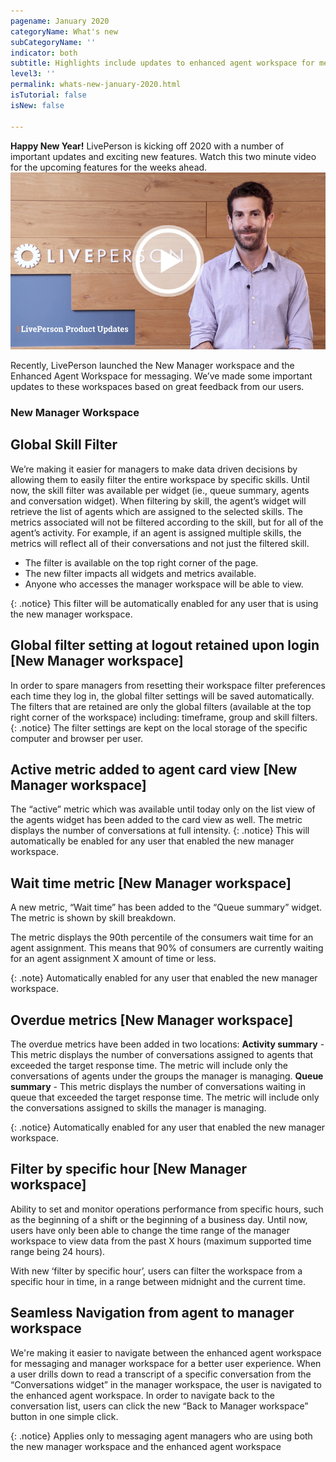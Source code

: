 ```yaml
---
pagename: January 2020
categoryName: What's new
subCategoryName: ''
indicator: both
subtitle: Highlights include updates to enhanced agent workspace for messaging, new manager workspace & New application Dashboard
level3: ''
permalink: whats-new-january-2020.html
isTutorial: false
isNew: false

---
```

**Happy New Year!**
LivePerson is kicking off 2020 with a number of important updates and exciting new features.
Watch this two minute video for the upcoming features for the weeks ahead.
![](img/Whats-new-jan-2020-1.jpg)

Recently, LivePerson launched the New Manager workspace and the Enhanced Agent Workspace for messaging. We’ve made some important updates to these workspaces based on great feedback from our users.

### New Manager Workspace 

## Global Skill Filter
We’re making it easier for managers to make data driven decisions by allowing them to easily filter the entire workspace by specific skills. Until now, the skill filter was available per widget (ie., queue summary, agents and conversation widget). 
When filtering by skill, the agent’s widget will retrieve the list of agents which are assigned to the selected skills.  The metrics associated will not be filtered according to the skill, but for all of the agent’s activity. For example, if an agent is assigned multiple skills, the metrics will reflect all of their conversations and not just the filtered skill.
- The filter is available on the top right corner of the page.
- The new filter impacts all widgets and metrics available.
- Anyone who accesses the manager workspace will be able to view.

{: .notice}
This filter will be automatically enabled for any user that is using the new manager workspace.

## Global filter setting at logout retained upon login [New Manager workspace]
In order to spare managers from resetting their workspace filter preferences each time they log in, the global filter settings will be saved automatically. The filters that are retained are only the global filters (available at the top right corner of the workspace) including: timeframe, group and skill filters. 
{: .notice}
The filter settings are kept on the local storage of the specific computer and browser per user.

## Active metric added to agent card view [New Manager workspace] 
The “active” metric which was available until today only on the list view of the agents widget has been added to the card view as well. The metric displays the number of conversations at full intensity. 
{: .notice}
This will automatically be enabled for any user that enabled the new manager workspace.

## Wait time metric [New Manager workspace]
A new metric, “Wait time” has been added to the “Queue summary” widget. The metric is shown by skill breakdown. 

The metric displays the 90th percentile of the consumers wait time for an agent assignment. This means that 90% of consumers are currently waiting for an agent assignment X amount of time or less. 

{: .note}
Automatically enabled for any user that enabled the new manager workspace.

## Overdue metrics [New Manager workspace]
The overdue metrics have been added in two locations:
**Activity summary** - This metric displays the number of conversations assigned to agents that exceeded the target response time. The metric will include only the conversations of agents under the groups the manager is managing.
**Queue summary** - This metric displays the number of conversations waiting in queue that exceeded the target response time. The metric will include only the conversations assigned to skills the manager is managing.

{: .notice}
Automatically enabled for any user that enabled the new manager workspace.

## Filter by specific hour [New Manager workspace]

Ability to set and monitor operations performance from specific hours, such as the beginning of a shift or the beginning of a business day.
Until now, users have only been able to change the time range of the manager workspace to view data from the past X hours (maximum supported time range being 24 hours).

With new ‘filter by specific hour’, users can filter the workspace from a specific hour in time, in a range between midnight and the current time. 

## Seamless Navigation from agent to manager workspace 

We're making it easier to navigate between the enhanced agent workspace for messaging and manager workspace for a better user experience. When a user drills down to read a transcript of a specific conversation from the “Conversations widget” in the manager workspace, the user is navigated to the enhanced agent workspace. In order to navigate back to the conversation list, users can click the new “Back to Manager workspace” button in one simple click.

{: .notice}
Applies only to messaging agent managers who are using both the new manager workspace and the enhanced agent workspace

